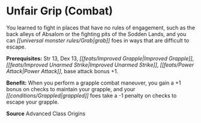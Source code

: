 ﻿---
cssclass: [feats]

---
# Unfair Grip (Combat)

You learned to fight in places that have no rules of engagement, such as the back alleys of Absalom or the fighting pits of the Sodden Lands, and you can _[[universal monster rules/Grab|grab]]_ foes in ways that are difficult to escape.

**Prerequisites:** Str 13, Dex 13, _[[feats/Improved Grapple|Improved Grapple]]_, _[[feats/Improved Unarmed Strike|Improved Unarmed Strike]]_, _[[feats/Power Attack|Power Attack]]_, base attack bonus +1.

**Benefit:** When you perform a grapple combat maneuver, you gain a +1 bonus on checks to maintain your grapple, and your _[[conditions/Grappled|grappled]]_ foes take a -1 penalty on checks to escape your grapple.

**Source** Advanced Class Origins